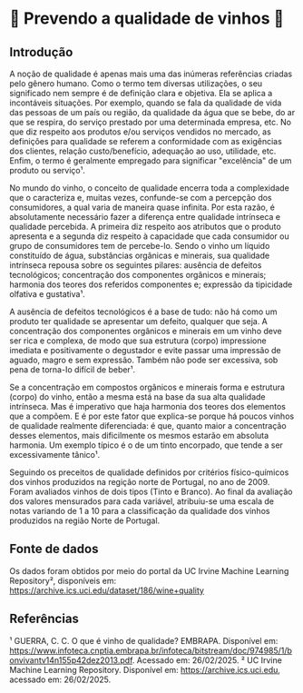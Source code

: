 # 🍷 Prevendo a qualidade de vinhos 🍷

## Introdução

A noção de qualidade é apenas mais uma das inúmeras referências criadas pelo gênero humano. Como o termo tem diversas utilizações, o seu significado nem sempre é de definição clara e objetiva. Ela se aplica a
incontáveis situações. Por exemplo, quando se fala da qualidade de vida das pessoas de um país ou região, da qualidade da água que se bebe, do ar que se respira, do serviço prestado por uma determinada empresa, etc. No que diz respeito aos produtos e/ou serviços vendidos no mercado, as definições para qualidade se referem a conformidade com as exigências dos clientes, relação custo/benefício, adequação ao uso, utilidade, etc. Enfim, o termo é geralmente empregado para significar "excelência" de um produto ou serviço¹.

No mundo do vinho, o conceito de qualidade encerra toda a complexidade que o caracteriza e, muitas vezes, confunde-se com a percepção dos consumidores, a qual varia de maneira quase infinita. Por esta razão, é absolutamente necessário fazer a diferença entre qualidade intrínseca e qualidade percebida. A primeira diz respeito aos atributos que o produto apresenta e a segunda diz respeito à capacidade que cada consumidor ou grupo de consumidores tem de percebe-lo. Sendo o vinho um líquido constituído de água, substâncias orgânicas e minerais, sua qualidade intrínseca repousa sobre os seguintes pilares: ausência de defeitos tecnológicos; concentração dos componentes orgânicos e minerais; harmonia dos teores dos referidos componentes e; expressão da tipicidade olfativa e gustativa¹.

A ausência de defeitos tecnológicos é a base de tudo: não há como um produto ter qualidade se apresentar um defeito, qualquer que seja. A concentração dos componentes orgânicos e minerais em um vinho deve ser rica e complexa, de modo que sua estrutura (corpo) impressione imediata e positivamente o degustador e evite passar uma impressão de aguado, magro e sem expressão. Também não pode ser excessiva, sob pena de torna-Io difícil de beber¹. 

Se a concentração em compostos orgânicos e minerais forma e estrutura (corpo) do vinho, então a mesma está na base da sua alta qualidade intrínseca. Mas é imperativo que haja harmonia dos teores dos elementos que
a compõem. E é por este fator que explica-se porque há poucos vinhos de qualidade realmente diferenciada: é que, quanto maior a concentração desses elementos, mais dificilmente os mesmos estarão em absoluta harmonia. Um exemplo típico é o de um tinto encorpado, que tende a ser excessivamente tânico¹.

Seguindo os preceitos de qualidade definidos por critérios físico-químicos dos vinhos produzidos na regição norte de Portugal, no ano de 2009. Foram avaliados vinhos de dois tipos (Tinto e Branco). Ao final da avaliação dos valores mensurados para cada variável, atribuiu-se uma escala de notas variando de 1 a 10 para a classificação da qualidade dos vinhos produzidos na região Norte de Portugal.

## Fonte de dados

Os dados foram obtidos por meio do portal da UC Irvine Machine Learning Repository², disponíveis em: https://archive.ics.uci.edu/dataset/186/wine+quality 

## Referências

¹ GUERRA, C. C. O que é vinho de qualidade? EMBRAPA. Disponível em: https://www.infoteca.cnptia.embrapa.br/infoteca/bitstream/doc/974985/1/bonvivantv14n155p42dez2013.pdf. Acessado em: 26/02/2025. 
² UC Irvine Machine Learning Repository. Disponível em: https://archive.ics.uci.edu, acessado em: 26/02/2025.

